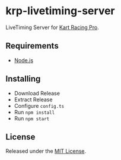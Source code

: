 # krp-livetiming-server

LiveTiming Server for [Kart Racing Pro](https://www.kartracing-pro.com/).

## Requirements

- [Node.js](https://nodejs.org/)

## Installing

- Download Release
- Extract Release
- Configure ```config.ts```
- Run ```npm install```
- Run ```npm start```

## License

Released under the [MIT License](https://github.com/FynniX/krp-livetiming-server/blob/main/LICENSE).

